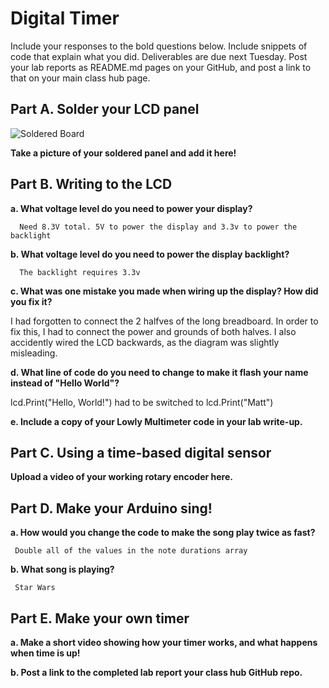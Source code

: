 # Digital Timer
 
Include your responses to the bold questions below. Include snippets of code that explain what you did. Deliverables are due next Tuesday. Post your lab reports as README.md pages on your GitHub, and post a link to that on your main class hub page.

## Part A. Solder your LCD panel

![Soldered Board](https://github.com/mattfreed/IDD-Fa19-Lab2/tree/master/Images/IMG_2808.jpg)


**Take a picture of your soldered panel and add it here!**

## Part B. Writing to the LCD
 
**a. What voltage level do you need to power your display?**

      Need 8.3V total. 5V to power the display and 3.3v to power the backlight

**b. What voltage level do you need to power the display backlight?**

      The backlight requires 3.3v
   
**c. What was one mistake you made when wiring up the display? How did you fix it?**

I had forgotten to connect the 2 halfves of the long breadboard. In order to fix this, I had to connect the power and grounds of both halves. I also accidently wired the LCD backwards, as the diagram was slightly misleading.

**d. What line of code do you need to change to make it flash your name instead of "Hello World"?**
 
 lcd.Print("Hello, World!") had to be switched to lcd.Print("Matt")
 
**e. Include a copy of your Lowly Multimeter code in your lab write-up.**


## Part C. Using a time-based digital sensor

**Upload a video of your working rotary encoder here.**


## Part D. Make your Arduino sing!

**a. How would you change the code to make the song play twice as fast?**

     Double all of the values in the note durations array
 
**b. What song is playing?**

     Star Wars


## Part E. Make your own timer

**a. Make a short video showing how your timer works, and what happens when time is up!**

**b. Post a link to the completed lab report your class hub GitHub repo.**
